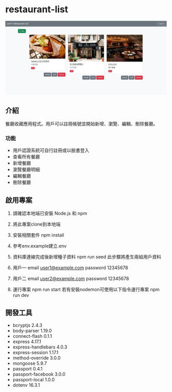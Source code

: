 # restaurant-list
![home page](./home.jpg)

## 介紹
餐廳收藏應用程式。用戶可以註冊帳號並開始新增、瀏覽、編輯、刪除餐廳。

### 功能

+ 用戶認證系統可自行註冊或以臉書登入
+ 查看所有餐廳
+ 新增餐廳
+ 瀏覽餐廳明細
+ 編輯餐廳
+ 刪除餐廳

## 啟用專案
1. 請確認本地端已安裝 Node.js 和 npm
2. 將此專案clone到本地端
3. 安裝相關套件
npm install
4. 參考env.example建立.env
5. 資料庫連線完成後新增種子資料
npm run seed
此步驟將產生兩組用戶資料
1. 用戶一
email user1@example.com
password 12345678

2. 用戶二
email user2@example.com
password 12345678
6. 運行專案
npm run start
若有安裝nodemon可使用以下指令運行專案
npm run dev

## 開發工具
+ bcryptjs 2.4.3
+ body-parser 1.19.0
+ connect-flash 0.1.1
+ express 4.17.1
+ express-handlebars 4.0.3
+ express-session 1.17.1
+ method-override 3.0.0
+ mongoose 5.9.7
+ passport 0.4.1
+ passport-facebook 3.0.0
+ passport-local 1.0.0
+ dotenv 16.3.1
